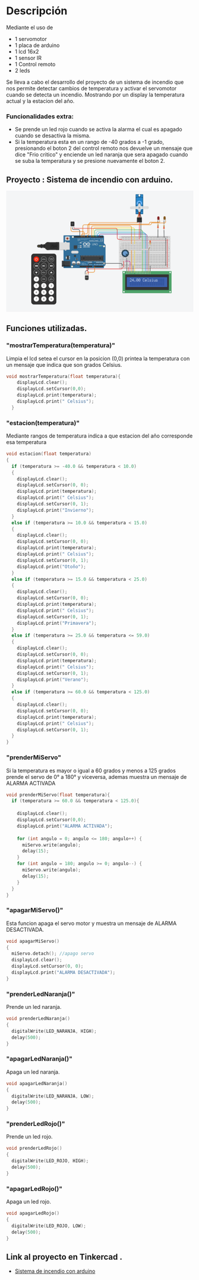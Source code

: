 # Descripción
Mediante el uso de
+ 1 servomotor  
+ 1 placa de arduino
+ 1 lcd 16x2
+ 1 sensor IR
+ 1 Control remoto
+ 2 leds

Se lleva a cabo el desarrollo del proyecto de un sistema de incendio que nos
permite detectar cambios de temperatura y activar el servomotor cuando se detecta
un incendio. Mostrando por un display la temperatura actual y la estacion del año. 

### Funcionalidades extra:
+ Se prende un led rojo cuando se activa la alarma el cual es apagado cuando
se desactiva la misma.
+ Si la temperatura esta en un rango de -40 grados a -1 grado, presionando el boton 2
del control remoto nos devuelve un mensaje que dice "Frio critico" y enciende un 
led naranja que sera apagado cuando se suba la temperatura y se presione nuevamente el boton 2.


## Proyecto : Sistema de incendio con arduino.


![visual](imagenes/esquemaSPD.png)
## Funciones utilizadas.

### "mostrarTemperatura(temperatura)"
Limpia el lcd setea el cursor en la posicion (0,0) printea la temperatura con un mensaje
que indica que son grados Celsius.

```C++
void mostrarTemperatura(float temperatura){
    displayLcd.clear();
    displayLcd.setCursor(0,0);
    displayLcd.print(temperatura);
    displayLcd.print(" Celsius");
  }
```



### "estacion(temperatura)"
Mediante rangos de temperatura indica a que estacion del año corresponde esa temperatura

```C++
void estacion(float temperatura)
{
  if (temperatura >= -40.0 && temperatura < 10.0)
  {
    displayLcd.clear();
    displayLcd.setCursor(0, 0);
    displayLcd.print(temperatura);
    displayLcd.print(" Celsius");
    displayLcd.setCursor(0, 1);
    displayLcd.print("Invierno");
  }
  else if (temperatura >= 10.0 && temperatura < 15.0)
  {
    displayLcd.clear();
    displayLcd.setCursor(0, 0);
    displayLcd.print(temperatura);
    displayLcd.print(" Celsius");
    displayLcd.setCursor(0, 1);
    displayLcd.print("Otoño");
  }
  else if (temperatura >= 15.0 && temperatura < 25.0)
  {
    displayLcd.clear();
    displayLcd.setCursor(0, 0);
    displayLcd.print(temperatura);
    displayLcd.print(" Celsius");
    displayLcd.setCursor(0, 1);
    displayLcd.print("Primavera");
  }
  else if (temperatura >= 25.0 && temperatura <= 59.0)
  {
    displayLcd.clear();
    displayLcd.setCursor(0, 0);
    displayLcd.print(temperatura);
    displayLcd.print(" Celsius");
    displayLcd.setCursor(0, 1);
    displayLcd.print("Verano");
  }
  else if (temperatura >= 60.0 && temperatura < 125.0)
  {
    displayLcd.clear();
    displayLcd.setCursor(0, 0);
    displayLcd.print(temperatura);
    displayLcd.print(" Celsius");
    displayLcd.setCursor(0, 1);
  }
}
```

### "prenderMiServo"
Si la temperatura es mayor o igual a 60 grados y menos a 125 grados prende el servo de 0° a 180° y viceversa, ademas
muestra un mensaje de ALARMA ACTIVADA
```C++
void prenderMiServo(float temperatura){
  if (temperatura >= 60.0 && temperatura < 125.0){
    
    displayLcd.clear();
    displayLcd.setCursor(0,0);
    displayLcd.print("ALARMA ACTIVADA");
    
    for (int angulo = 0; angulo <= 180; angulo++) {
      miServo.write(angulo); 
      delay(15);  
    }
    for (int angulo = 180; angulo >= 0; angulo--) {
      miServo.write(angulo);  
      delay(15);  
    }
  }
}
```

### "apagarMiServo()"

Esta funcion apaga el servo motor y muestra un mensaje de ALARMA DESACTIVADA.
```C++
void apagarMiServo()
{
  miServo.detach(); //apago servo
  displayLcd.clear();
  displayLcd.setCursor(0, 0);
  displayLcd.print("ALARMA DESACTIVADA"); 
}
```

### "prenderLedNaranja()"
Prende un led naranja.
```C++
void prenderLedNaranja()
{  
  digitalWrite(LED_NARANJA, HIGH);
  delay(500);  
}
```


### "apagarLedNaranja()"
Apaga un led naranja.
```C++
void apagarLedNaranja()
{  
  digitalWrite(LED_NARANJA, LOW);
  delay(500); 
}
```


### "prenderLedRojo()"
Prende un led rojo.
```C++
void prenderLedRojo()
{
  digitalWrite(LED_ROJO, HIGH);  
  delay(500);                  
}
```


### "apagarLedRojo()"
Apaga un led rojo.
```C++
void apagarLedRojo()
{
  digitalWrite(LED_ROJO, LOW);
  delay(500); 
}
```



## Link al proyecto en Tinkercad .
* [Sistema de incendio con arduino](https://www.tinkercad.com/things/43lA6GC9jwC-segundo-parcial-spd/editel)


